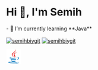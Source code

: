 <h1 align="left">Hi 👋, I'm Semih</h1>
- 🌱 I’m currently learning **Java**



<a href="https://twitter.com/semihbiygit" target="blank"><img align="center" src="https://raw.githubusercontent.com/rahuldkjain/github-profile-readme-generator/master/src/images/icons/Social/twitter.svg" alt="semihbiygit" height="30" width="40" /></a>
<a href="https://linkedin.com/in/semihbiygit" target="blank"><img align="center" src="https://raw.githubusercontent.com/rahuldkjain/github-profile-readme-generator/master/src/images/icons/Social/linked-in-alt.svg" alt="semihbiygit" height="30" width="40" /></a>
</p>
<a href="https://www.java.com" target="_blank" rel="noreferrer"> <img src="https://raw.githubusercontent.com/devicons/devicon/master/icons/java/java-original.svg" alt="java" width="40" height="40"/> </a> </p>
